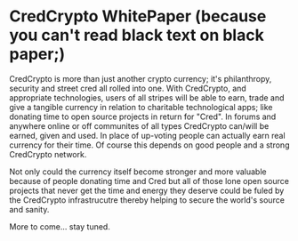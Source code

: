 # CredCrypto WhitePaper (because you can't read black text on black paper;)

CredCrypto is more than just another crypto currency; it's philanthropy, security and street cred all rolled into one. With CredCrypto, and appropriate technologies, users of all stripes will be able to earn, trade and give a tangible currency in relation to charitable technological apps; like donating time to open source projects in return for "Cred". In forums and anywhere online or off communites of all types CredCrypto can/will be earned, given and used. In place of up-voting people can actually earn real currency for their time. Of course this depends on good people and a strong CredCrypto network.

Not only could the currency itself become stronger and more valuable because of people donating time and Cred but all of those lone open source projects that never get the time and energy they deserve could be fuled by the CredCrypto infrastrucutre thereby helping to secure the world's source and sanity.

More to come... stay tuned.
